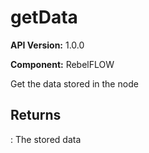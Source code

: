 # getData

**API Version:** 1.0.0

**Component:** RebelFLOW

Get the data stored in the node

## Returns

: The stored data

